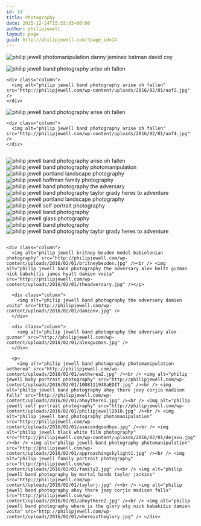 ```yaml
---
id: 14
title: Photography
date: 2015-12-24T15:53:03+00:00
author: philipjewell
layout: page
guid: http://philipjewell.com/?page_id=14
---
```

<div class="column">
  <img alt="philip jewell photomanipulation danny jeminez batman david coy" src="http://philipjewell.com/wp-content/uploads/2016/06/image-1024x684.jpeg" title="Danny Batman by David Coy Photography edited by Philip Jewell" /></p> 
  
  <div class="column">
    <div class="column">
      <img alt="philip jewell band photography arise oh fallen" src="http://philipjewell.com/wp-content/uploads/2016/02/01/aof1.jpg" />
    </div>
    
    <div class="column">
      <img alt="philip jewell band photography arise oh fallen" src="http://philipjewell.com/wp-content/uploads/2016/02/01/aof2.jpg" />
    </div>
  </div>
  
  <div class="column">
    <div class="column">
      <img alt="philip jewell band photography arise oh fallen" src="http://philipjewell.com/wp-content/uploads/2016/02/01/aof3.jpg" />
    </div>
    
    <div class="column">
      <img alt="philip jewell band photography arise oh fallen" src="http://philipjewell.com/wp-content/uploads/2016/02/01/aof4.jpg" />
    </div>
  </div>
  
  <p>
    <img alt="philip jewell band photography arise oh fallen" src="http://philipjewell.com/wp-content/uploads/2016/02/01/ariseohfallen.jpg" /><br /> <img alt="philip jewell band photography photomanipulation" src="http://philipjewell.com/wp-content/uploads/2016/02/01/approachingskylight2.jpg" /><br /> <img alt="philip jewell portland landscape photography" src="http://philipjewell.com/wp-content/uploads/2016/02/01/tumblr_mpa7m1OqIf1reb79no1_1280.jpg" /><br /> <img alt="philip jewell hoffman family photography" src="http://philipjewell.com/wp-content/uploads/2016/02/01/family1.jpg" /><br /> <img alt="philip jewell band photography the adversary" src="http://philipjewell.com/wp-content/uploads/2016/02/01/jameshyatt.jpg" /><br /> <img alt="philip jewell band photography taylor grady heres to adventure" src="http://philipjewell.com/wp-content/uploads/2016/02/01/taylorgrady.jpg" /><br /> <img alt="philip jewell portland landscape photography" src="http://philipjewell.com/wp-content/uploads/2016/02/01/tumblr_mpa7m1OqIf1reb79no2_1280.jpg" /><br /> <img alt="philip jewell self portrait photography" src="http://philipjewell.com/wp-content/uploads/2016/02/01/philipjewell2011.jpg" /><br /> <img alt="philip jewell band photography" src="http://philipjewell.com/wp-content/uploads/2016/02/01/nate.jpg" /><br /> <img alt="philip jewell glass photography" src="http://philipjewell.com/wp-content/uploads/2016/02/01/IMG_2930.jpg" /><br /> <img alt="philip jewell band photography" src="http://philipjewell.com/wp-content/uploads/2016/02/01/thebubbleguts.jpg" /><br /> <img alt="philip jewell band photography taylor grady heres to adventure" src="http://philipjewell.com/wp-content/uploads/2016/02/01/EDIT_PICT0710.jpg" /> </div> 
    
    <div class="column">
      <img alt="philip jewell britney beuden model babielonian photography" src="http://philipjewell.com/wp-content/uploads/2016/02/01/britneybeuden.jpg" /><br /> <img alt="philip jewell band photography the adversary alex beltz guzman nick babakitis james hyatt damien voita" src="http://philipjewell.com/wp-content/uploads/2016/02/01/theadversary.jpg" /></p> 
      
      <div class="column">
        <img alt="philip jewell band photography the adversary damien voita" src="http://philipjewell.com/wp-content/uploads/2016/02/01/damienv.jpg" />
      </div>
      
      <div class="column">
        <img alt="philip jewell band photography the adversary alex guzman" src="http://philipjewell.com/wp-content/uploads/2016/02/01/alexguzman.jpg" />
      </div>
      
      <p>
        <img alt="philip jewell band photography photomanipulation aetherea" src="http://philipjewell.com/wp-content/uploads/2016/02/01/aetherea2.jpg" /><br /> <img alt="philip jewell baby portrait photography" src="http://philipjewell.com/wp-content/uploads/2016/02/01/1008111940aEDIT.jpg" /><br /> <img alt="philip jewell band photography ahoy there joey corjio madison falls" src="http://philipjewell.com/wp-content/uploads/2016/02/01/ahoythere1.jpg" /><br /> <img alt="philip jewell self portrait photography" src="http://philipjewell.com/wp-content/uploads/2016/02/01/philipjewell2010.jpg" /><br /> <img alt="philip jewell band photography photomanipulation" src="http://philipjewell.com/wp-content/uploads/2016/02/01/asecondgoodbye.jpg" /><br /> <img alt="philip jewell black white film photography" src="http://philipjewell.com/wp-content/uploads/2016/02/01/dejavu.jpg" /><br /> <img alt="philip jewell band photography photomanipulation" src="http://philipjewell.com/wp-content/uploads/2016/02/01/approachingskylight1.jpg" /><br /> <img alt="philip jewell family portrait photography" src="http://philipjewell.com/wp-content/uploads/2016/02/01/family2.jpg" /><br /> <img alt="philip jewell band photography by mortal hands taylor jankins" src="http://philipjewell.com/wp-content/uploads/2016/02/01/taylorj.jpg" /><br /> <img alt="philip jewell band photography ahoy there joey corjio madison falls" src="http://philipjewell.com/wp-content/uploads/2016/02/01/ahoythere2.jpg" /><br /> <img alt="philip jewell band photography where is the glory wtg nick babakitis damien voita" src="http://philipjewell.com/wp-content/uploads/2016/02/01/whereistheglory.jpg" /> </div>